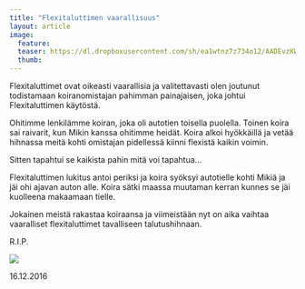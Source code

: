 ```yaml
---
title: "Flexitaluttimen vaarallisuus"
layout: article
image:
  feature:
  teaser: https://dl.dropboxusercontent.com/sh/ea1wtnz7z734o12/AADEvzKWT1wZWzs-Ei3VsIUVa/muut/Image_-245px.jpg
  thumb:
---
```


Flexitaluttimet ovat oikeasti vaarallisia ja valitettavasti olen joutunut todistamaan koiranomistajan pahimman painajaisen, joka johtui Flexitaluttimen käytöstä.

Ohitimme lenkilämme koiran, joka oli autotien toisella puolella. Toinen koira sai raivarit, kun Mikin kanssa ohitimme heidät. Koira alkoi hyökkäillä ja vetää hihnassa meitä kohti omistajan pidellessä kiinni flexistä kaikin voimin.

Sitten tapahtui se kaikista pahin mitä voi tapahtua...

Flexitaluttimen lukitus antoi periksi ja koira syöksyi autotielle kohti Mikiä ja jäi ohi ajavan auton alle. Koira sätki maassa muutaman kerran kunnes se jäi kuolleena makaamaan tielle.

Jokainen meistä rakastaa koiraansa ja viimeistään nyt on aika vaihtaa vaaralliset flexitaluttimet tavalliseen talutushihnaan.

R.I.P.

![](https://dl.dropboxusercontent.com/sh/ea1wtnz7z734o12/AABiB5VA9n9xYcshKgImXR5za/blogi/Image.jpg)

16.12.2016
